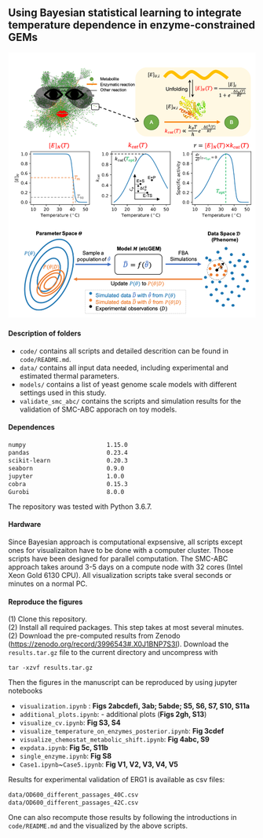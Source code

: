 ## Using Bayesian statistical learning to integrate temperature dependence in enzyme-constrained GEMs
<p align="center">
  <img  src="figures/logo.png">
</p>

#### Description of folders
* `code/` contains all scripts and detailed descrition can be found in `code/README.md`.
* `data/` contains all input data needed, including experimental and estimated thermal parameters.
* `models/` contains a list of yeast genome scale models with different settings used in this study.
* `validate_smc_abc/` contains the scripts and simulation results for the validation of SMC-ABC apporach on toy models.

#### Dependences
```
numpy                       1.15.0  
pandas                      0.23.4
scikit-learn                0.20.3
seaborn                     0.9.0
jupyter                     1.0.0
cobra                       0.15.3  
Gurobi                      8.0.0
```
The repository was tested with Python 3.6.7.

#### Hardware
Since Bayesian approach is computational expsensive, all scripts except ones for visualizaiton have to be done with a computer cluster. Those scripts have been designed for parallel computation. The SMC-ABC approach takes around 3-5 days on a compute node with 32 cores (Intel Xeon Gold 6130 CPU). All visualization scripts take sveral seconds or minutes on a normal PC.

#### Reproduce the figures
(1) Clone this repository.  
(2) Install all required packages. This step takes at most several minutes.  
(2) Download the pre-computed results from Zenodo (https://zenodo.org/record/3996543#.X0J1BNP7S3I). Download the `results.tar.gz` file to the current directory and uncompress with 
```
tar -xzvf results.tar.gz
```
Then the figures in the manuscript can be reproduced by using jupyter notebooks
* `visualization.ipynb` : **Figs 2abcdefi, 3ab; 5abde; S5, S6, S7, S10, S11a**
* `additional_plots.ipynb`: - additional plots (**Figs 2gh, S13**)
* `visualize_cv.ipynb`: **Fig S3, S4**
* `visualize_temperature_on_enzymes_posterior.ipynb`: **Fig 3cdef**
* `visualize_chemostat_metabolic_shift.ipynb`: **Fig 4abc, S9**
* `expdata.ipynb`: **Fig 5c, S11b**
* `single_enzyme.ipynb`: **Fig S8**
* `Case1.ipynb`~`Case5.ipynb`: **Fig V1, V2, V3, V4, V5**

  
Results for experimental validation of ERG1 is available as csv files:
```
data/OD600_different_passages_40C.csv       
data/OD600_different_passages_42C.csv 
```

One can also recompute those results by following the introductions in `code/README.md` and the visualized by the above scripts.
